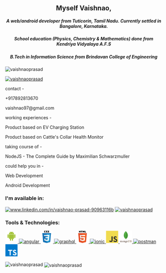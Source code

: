 <h2 align="center"> Myself Vaishnao, </h2>
<h5 align="center"> A web/android developer from Tuticorin, Tamil Nadu. Currently settled in Bangalore, Karnataka. </h5>
<h5 align="center"> School education (Physics, Chemistry  & Mathematics) done from Kendriya Vidyalaya A.F.S </h5>
<h5 align="center"> B.Tech in Information Science from Brindavan College of Engineering </h5>

<p align="left"> <img src="https://komarev.com/ghpvc/?username=vaishnaoprasad&label=Profile%20views&color=0e75b6&style=flat" alt="vaishnaoprasad" /> </p>

<p align="left"> <a href="https://github.com/ryo-ma/github-profile-trophy"><img src="https://github-profile-trophy.vercel.app/?username=vaishnaoprasad" alt="vaishnaoprasad" /></a> </p>

<div>
  <label style="color= 'silver'; ">contact -</label> 
  <p>+917892813670</p> 
  <p>vaishnao97@gmail.com</p>
</div>
<div>
<div>
  <label>working experiences -</label> 
  <p>Product based on EV Charging Station</p> 
  <p>Product based on Cattle's Collar Health Monitor</p>
</div>
<div>
  <label>taking course of -</label> 
  <p>NodeJS - The Complete Guide by Maximilian Schwarzmuller</p>
</div>
<div>
  <label>could help you in -</label> 
  <p>Web Development</p>
  <p>Android Development</p>
</div>

<h3 align="left">I'm available in:</h3>
<p align="left">
<a href="https://linkedin.com/in/www.linkedin.com/in/vaishnao-prasad-90963116b" target="blank"><img align="center" src="https://raw.githubusercontent.com/rahuldkjain/github-profile-readme-generator/master/src/images/icons/Social/linked-in-alt.svg" alt="www.linkedin.com/in/vaishnao-prasad-90963116b" height="30" width="40" /></a>
<a href="https://www.hackerrank.com/vaishnaoprasad" target="blank"><img align="center" src="https://raw.githubusercontent.com/rahuldkjain/github-profile-readme-generator/master/src/images/icons/Social/hackerrank.svg" alt="vaishnaoprasad" height="30" width="40" /></a>
</p>

<h3 align="left">Tools & Technologies:</h3>
<p align="left"> <a href="https://developer.android.com" target="_blank" rel="noreferrer"> <img src="https://raw.githubusercontent.com/devicons/devicon/master/icons/android/android-original-wordmark.svg" alt="android" width="40" height="40"/> </a> <a href="https://angular.io" target="_blank" rel="noreferrer"> <img src="https://angular.io/assets/images/logos/angular/angular.svg" alt="angular" width="40" height="40"/> </a> <a href="https://www.w3schools.com/css/" target="_blank" rel="noreferrer"> <img src="https://raw.githubusercontent.com/devicons/devicon/master/icons/css3/css3-original-wordmark.svg" alt="css3" width="40" height="40"/> </a> <a href="https://graphql.org" target="_blank" rel="noreferrer"> <img src="https://www.vectorlogo.zone/logos/graphql/graphql-icon.svg" alt="graphql" width="40" height="40"/> </a> <a href="https://www.w3.org/html/" target="_blank" rel="noreferrer"> <img src="https://raw.githubusercontent.com/devicons/devicon/master/icons/html5/html5-original-wordmark.svg" alt="html5" width="40" height="40"/> </a> <a href="https://ionicframework.com" target="_blank" rel="noreferrer"> <img src="https://upload.wikimedia.org/wikipedia/commons/d/d1/Ionic_Logo.svg" alt="ionic" width="40" height="40"/> </a> <a href="https://developer.mozilla.org/en-US/docs/Web/JavaScript" target="_blank" rel="noreferrer"> <img src="https://raw.githubusercontent.com/devicons/devicon/master/icons/javascript/javascript-original.svg" alt="javascript" width="40" height="40"/> </a> <a href="https://www.mongodb.com/" target="_blank" rel="noreferrer"> <img src="https://raw.githubusercontent.com/devicons/devicon/master/icons/mongodb/mongodb-original-wordmark.svg" alt="mongodb" width="40" height="40"/> </a> <a href="https://postman.com" target="_blank" rel="noreferrer"> <img src="https://www.vectorlogo.zone/logos/getpostman/getpostman-icon.svg" alt="postman" width="40" height="40"/> </a> <a href="https://www.typescriptlang.org/" target="_blank" rel="noreferrer"> <img src="https://raw.githubusercontent.com/devicons/devicon/master/icons/typescript/typescript-original.svg" alt="typescript" width="40" height="40"/> </a> </p>

<p><img align="left" src="https://github-readme-stats.vercel.app/api/top-langs?username=vaishnaoprasad&show_icons=true&locale=en&layout=compact" alt="vaishnaoprasad" /></p>

<p>&nbsp;<img align="center" src="https://github-readme-stats.vercel.app/api?username=vaishnaoprasad&show_icons=true&locale=en" alt="vaishnaoprasad" /></p>

